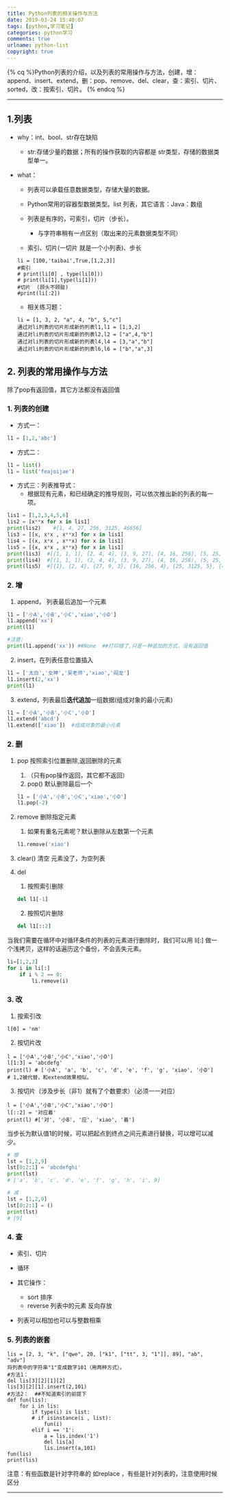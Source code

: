 ```yaml
---
title: Python列表的相关操作与方法
date: 2019-03-24 15:40:07
tags: [python,学习笔记]
categories: python学习
comments: true
urlname: python-list
copyright: true
---
```




{% cq %}Python列表的介绍，以及列表的常用操作与方法，创建，增：append、insert、extend，删：pop、remove、del、clear，查：索引、切片、sorted，改：按索引、切片。 {% endcq %}

<!-- more -->



-------------



## 1.列表

- why：int、bool、str存在缺陷

  - str:存储少量的数据；所有的操作获取的内容都是 str类型，存储的数据类型单一。

- what：

  - 列表可以承载任意数据类型，存储大量的数据。
  - Python常用的容器型数据类型。list 列表，其它语言：Java：数组
  - 列表是有序的，可索引，切片（步长）。  
    - 与字符串稍有一点区别（取出来的元素数据类型不同）

  - 索引、切片(一切片 就是一个小列表)、步长

  ```
  li = [100,'taibai',True,[1,2,3]]
  #索引
  # print(li[0] , type(li[0]))
  # print(li[1],type(li[1]))
  #切片  (顾头不顾腚)
  #print(li[:2])
  ```

  -  相关练习题：

  ```
  li = [1, 3, 2, "a", 4, "b", 5,"c"]
  通过对li列表的切片形成新的列表l1,l1 = [1,3,2]
  通过对li列表的切片形成新的列表l2,l2 = ["a",4,"b"]
  通过对li列表的切片形成新的列表l4,l4 = [3,"a","b"]
  通过对li列表的切片形成新的列表l6,l6 = ["b","a",3]
  ```

## 2. 列表的常用操作与方法

除了pop有返回值，其它方法都没有返回值

### 1. 列表的创建

- 方式一：

```python
l1 = [1,2,'abc']
```



- 方式二：

```python
l1 = list()
l1 = list('feajoijae')
```

- 方式三：列表推导式：
  - 根据现有元素，和已经确定的推导规则，可以依次推出新的列表的每一项。

```python
lis1 = [1,2,3,4,5,6]
lis2 = [x**x for x in lis1]
print(lis2)    #[1, 4, 27, 256, 3125, 46656]
lis3 = [[x, x*x , x**x] for x in lis1]
lis4 = [(x, x*x , x**x) for x in lis1]
lis5 = [{x, x*x , x**x} for x in lis1]
print(lis3)  #[[1, 1, 1], [2, 4, 4], [3, 9, 27], [4, 16, 256], [5, 25, 3125], [6, 36, 46656]]
print(lis4)  #[(1, 1, 1), (2, 4, 4), (3, 9, 27), (4, 16, 256), (5, 25, 3125), (6, 36, 46656)]
print(lis5)  #[{1}, {2, 4}, {27, 9, 3}, {16, 256, 4}, {25, 3125, 5}, {46656, 36, 6}]
```

### 2. 增

1. append， 列表最后追加一个元素

```python
l1 = ['小A','小B','小C','xiao','小D']
l1.append('xx')
print(l1)

#注意:
print(l1.append('xx')) ##None  ##打印错了,只是一种追加的方式，没有返回值
```



2. insert，在列表任意位置插入

```python
l1 = ['太白','女神','吴老师','xiao','阎龙']
l1.insert(2,'xx')
print(l1)
```



3. extend，列表最后**迭代追加**一组数据(组成对象的最小元素)

```python
l1 = ['小A','小B','小C','小D']
l1.extend('abcd')
l1.extend(['xiao'])  #组成对象的最小元素
```

### 2. 删

1. pop 按照索引位置删除,返回删除的元素

   1. （只有pop操作返回，其它都不返回）
   2. pop() 默认删除最后一个

   ```python
   l1 = ['小A','小B','小C','xiao','小D']
   l1.pop(-2)
   ```

2. remove  删除指定元素   

   1. 如果有重名元素呢？默认删除从左数第一个元素

   ```python
   l1.remove('xiao')
   ```

3. clear() 清空   元素没了，为空列表

4. del   

   1. 按照索引删除

   ```python
   del l1[-1]
   ```

   2. 按照切片删除

   ```python
   del l1[::2]
   ```



当我们需要在循环中对循环条件的列表的元素进行删除时，我们可以用 li[:] 做一个浅拷贝，这样的话遍历这个备份，不会丢失元素。

```python
li=[1,2,3]
for i in li[:]
	if i % 2 == 0:
		li.remove(i)
```



### 3. 改

1. 按索引改

```
l[0] = 'nm'
```



2. 按切片改

```
l = ['小A','小B','小C','xiao','小D']
l[1:3] = 'abcdefg'
print(l) # ['小A', 'a', 'b', 'c', 'd', 'e', 'f', 'g', 'xiao', '小D']
# 1,2被代替，和extend效果相似。
```

3. 按切片（涉及步长（非1）就有了个数要求）（必须一一对应） 

```
l = ['小A','小B','小C','xiao','小D']
l[::2] = '对应着'
print(l) #['对', '小B', '应', 'xiao', '着']
```

当步长为默认值1的时候，可以把起点到终点之间元素进行替换，可以增可以减少。

```python
# 增
lst = [1,2,9]
lst[0:2:1] = 'abcdefghi'
print(lst)
# ['a', 'b', 'c', 'd', 'e', 'f', 'g', 'h', 'i', 9]
```

```python
# 减
lst = [1,2,9]
lst[0:2:1] = ()
print(lst)
# [9]
```



### 4. 查

- 索引、切片
- 循环

- 其它操作：
  - sort 排序
  - reverse 列表中的元素 反向存放
- 列表可以相加也可以与整数相乘

### 5. 列表的嵌套

```
lis = [2, 3, "k", ["qwe", 20, ["k1", ["tt", 3, "1"]], 89], "ab", "adv"]
将列表中的字符串"1"变成数字101（用两种方式）。
#方法1：
del lis[3][2][1][2]
lis[3][2][1].insert(2,101)
#方法2：  ##不知道索引的前提下
def fun(lis):
    for i in lis:
        if type(i) is list:
        # if isinstance(i , list):
            fun(i)
        elif i == '1':
            a = lis.index('1')
            del lis[a]
            lis.insert(a,101)
fun(lis)
print(lis)
```

注意：有些函数是针对字符串的 如replace ，有些是针对列表的，注意使用时候区分



----------

